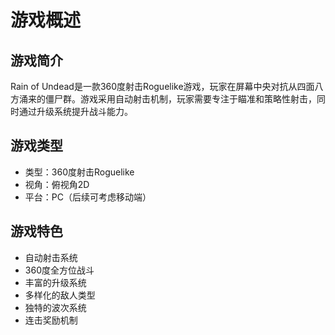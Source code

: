 # 游戏概述

## 游戏简介
Rain of Undead是一款360度射击Roguelike游戏，玩家在屏幕中央对抗从四面八方涌来的僵尸群。游戏采用自动射击机制，玩家需要专注于瞄准和策略性射击，同时通过升级系统提升战斗能力。

## 游戏类型
- 类型：360度射击Roguelike
- 视角：俯视角2D
- 平台：PC（后续可考虑移动端）

## 游戏特色
- 自动射击系统
- 360度全方位战斗
- 丰富的升级系统
- 多样化的敌人类型
- 独特的波次系统
- 连击奖励机制 
